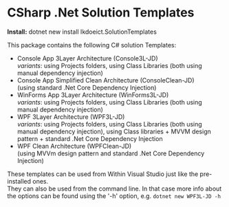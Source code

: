 # CSharp .Net Solution Templates

**Install:** dotnet new install Ikdoeict.SolutionTemplates

This package contains the following C# solution Templates: 
  -  Console App 3Layer Architecture (Console3L-JD)     
*variants*: using Projects folders, using Class Libraries  (both using manual dependency injection)
  -  Console App Simplified Clean Architecture (ConsoleClean-JD)    
 (using standard .Net Core Dependency Injection)
  -  WinForms App 3Layer Architecture (WinForms3L-JD)    
 *variants*: using Projects folders, using Class Libraries  (both using manual dependency injection)
  -  WPF 3Layer Architecture (WPF3L-JD)     
 *variants*: using Projects folders, using Class Libraries (both using manual dependency injection), using Class libraries + MVVM design pattern + standard .Net Core Dependency Injection
  -  WPF Clean Architecture  (WPFClean-JD)    
 (using MVVm design pattern and standard .Net Core Dependency Injection)     
      
           
These templates can be used from Within Visual Studio just like the pre-installed ones.   
They can also be used from the command line. In that case more info about the options can be found using the '-h' option, e.g. `dotnet new WPF3L-JD -h`
